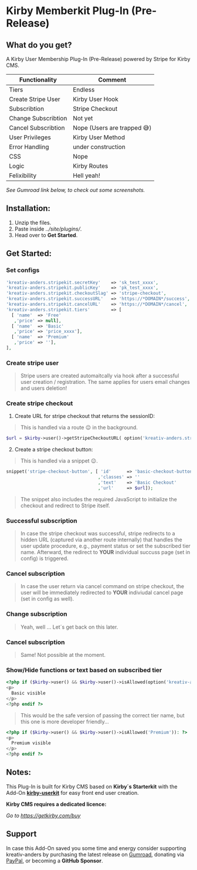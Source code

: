 # Kirby Memberkit Plug-In (Pre-Release)


## What do you get?
A Kirby User Membership Plug-In (Pre-Release) powered by Stripe for Kirby CMS.

**Functionality** | **Comment**
---- | ----
Tiers| Endless
Create Stripe User | Kirby User Hook 
Subscribtion | Stripe Checkout
Change Subscribtion | Not yet
Cancel Subscribtion | Nope (Users are trapped 😅)
User Privileges | Kirby User Method
Error Handling | under construction
CSS | Nope
Logic | Kirby Routes
Felixibility | Hell yeah!

*See Gumroad link below, to check out some screenshots.*

## Installation:
1. Unzip the files.
1. Paste inside _../site/plugins/_.
1. Head over to **Get Started**.

## Get Started:

### Set configs

````php
'kreativ-anders.stripekit.secretKey'    => 'sk_test_xxxx',
'kreativ-anders.stripekit.publicKey'    => 'pk_test_xxxx',
'kreativ-anders.stripekit.checkoutSlag' => 'stripe-checkout',
'kreativ-anders.stripekit.successURL'   => 'https://*DOMAIN*/success',
'kreativ-anders.stripekit.cancelURL'    => 'https://*DOMAIN*/cancel',
'kreativ-anders.stripekit.tiers'        => [
  [ 'name'  => 'Free'
   ,'price' => null],
  [ 'name'  => 'Basic'
   ,'price' => 'price_xxxx'],
  [ 'name'  => 'Premium'
   ,'price' => ''],
],
````
### Create stripe user

> Stripe users are created automaitcally via hook after a successful user creation / registration. 
The same applies for users email changes and users deletion!

### Create stripe checkout

1. Create URL for stripe checkout that returns the sessionID:

> This is handled via a route 😉 in the background. 

````php
$url = $kirby->user()->getStripeCheckoutURL( option('kreativ-anders.stripekit.tiers')[1]);
````

2. Create a stripe checkout button:

> This is handled via a snippet 😉. 

````php
snippet('stripe-checkout-button', [ 'id'      => 'basic-checkout-button'
                                   ,'classes' => ''
                                   ,'text'    => 'Basic Checkout'
                                   ,'url'     => $url]);
````

> The snippet also includes the required JavaScript to initialize the checkout and redirect to Stripe itself.

###  Successful subscription

> In case the stripe checkout was successful, stripe redirects to a hidden URL (captured via another route internally) that handles the user update procedure, e.g., payment status or set the subscribed tier name. Afterward, the redirect to **YOUR** individual succuss page (set in config) is triggered.

### Cancel subscription

> In case the user return via cancel command on stripe checkout, the user will be immediately redirected to **YOUR** indiviudal cancel page (set in config as well).

### Change subscription

> Yeah, well ... Let´s get back on this later.

### Cancel subscription

> Same! Not possible at the moment.

### Show/Hide functions or text based on subscribed tier

````php
<?php if ($kirby->user() && $kirby->user()->isAllowed(option('kreativ-anders.stripekit.tiers')[1]['name'])): ?>
<p>
  Basic visible
</p>
<?php endif ?>
````

> This would be the safe version of passing the correct tier name, but this one is more developer friendly...

````php
<?php if ($kirby->user() && $kirby->user()->isAllowed('Premium')): ?>
<p>
  Premium visible
</p>
<?php endif ?>
````

## Notes:
This Plug-In is built for Kirby CMS based on **Kirby´s Starterkit** with the Add-On **[kirby-userkit](https://github.com/kreativ-anders/kirby-userkit)** for easy front end user creation.

**Kirby CMS requires a dedicated licence:**

*Go to https://getkirby.com/buy*

## Support

In case this Add-On saved you some time and energy consider supporting kreativ-anders by purchasing the latest release on [Gumroad](https://gumroad.com/l/MFhDM), donating via [PayPal](https://paypal.me/kreativanders), or becoming a **GitHub Sponsor**.
